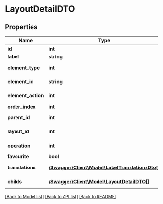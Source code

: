 # LayoutDetailDTO

## Properties
Name | Type | Description | Notes
------------ | ------------- | ------------- | -------------
**id** | **int** | Identifier | [optional] 
**label** | **string** |  | [optional] 
**element_type** | **int** | Element Type | [optional] 
**element_id** | **string** | Element Identifier | [optional] 
**element_action** | **int** | Element Action | [optional] 
**order_index** | **int** | Order | [optional] 
**parent_id** | **int** | Parent Identifier | [optional] 
**layout_id** | **int** | Layout Identifier | [optional] 
**operation** | **int** | Operation Type | [optional] 
**favourite** | **bool** |  | [optional] 
**translations** | [**\Swagger\Client\Model\LabelTranslationsDto[]**](LabelTranslationsDto.md) | Translated Labels | [optional] 
**childs** | [**\Swagger\Client\Model\LayoutDetailDTO[]**](LayoutDetailDTO.md) | Details of child layout | [optional] 

[[Back to Model list]](../README.md#documentation-for-models) [[Back to API list]](../README.md#documentation-for-api-endpoints) [[Back to README]](../README.md)


